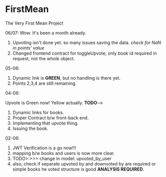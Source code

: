 # FirstMean
The Very First Mean Project

06/07:
Wow. It's been a month already.
1. Upvoting isn't done yet. so many issues saving the data. *check for NaN in points' value*
2. Changed frontend contract for toggleUpvote, only book id required in request, not the whole object.


05-06:
1. Dynamic link is **GREEN**, but no handling is there yet.
2. Points 2,3,4 are still remaining.
<eom>


04-06:

Upvote is Green now! Yellow actually.
**TODO**--> 
 1. Dynamic links for books.
 2. Proper Contract b/w front-back end.
 3. Implementing that upvote thing.
 4. Issuing the book.


02-06: 

1. JWT Verification is a go now!!!
2. mapping b/w books and users is now more clear.
3. TODO>:>>> change in model: upvoted_by_user
4. also, check if separate upvoted by and downvoted by are required or simple books he voted structure is good **ANALYSIS REQUIRED**.
